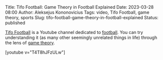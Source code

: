 Title: Tifo Football: Game Theory in Football Explained
Date: 2023-03-28 08:00
Author: Aleksejus Kononovicius
Tags: video, Tifo Football, game theory, sports
Slug: tifo-football-game-theory-in-football-explained
Status: published

[Tifo Football](https://www.youtube.com/@Tifo/videos) is a Youtube channel
dedicated to [football](/tag/sports/). You can try understanding it (as many
other seemingly unrelated things in life) through the lens of [game
theory](/tag/game-theory/).

[youtube v="T4T8hJFzULw"]
